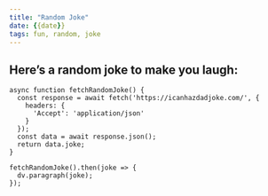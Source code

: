 ```yaml
---
title: "Random Joke"
date: {{date}}
tags: fun, random, joke
---
```

## Here’s a random joke to make you laugh:

```dataviewjs
async function fetchRandomJoke() {
  const response = await fetch('https://icanhazdadjoke.com/', {
    headers: {
      'Accept': 'application/json'
    }
  });
  const data = await response.json();
  return data.joke;
}

fetchRandomJoke().then(joke => {
  dv.paragraph(joke);
});
```
